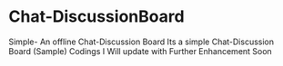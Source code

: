 # Chat-DiscussionBoard
Simple- An offline Chat-Discussion Board
Its a simple Chat-Discussion Board (Sample) Codings 
I Will update with Further Enhancement Soon


